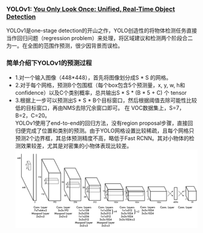 ﻿### YOLOv1: [You Only Look Once: Unified, Real-Time Object Detection](https://arxiv.org/abs/1506.02640)
YOLOv1是one-stage detection的开山之作，YOLO创造性的将物体检测任务直接当作回归问题（regression problem）来处理，将区域建议和检测两个阶段合二为一。在全图的范围作预测，很少因背景而误检。  

### 简单介绍下YOLOv1的预测过程
- 1.对一个输入图像（448\*448），首先将图像划分成S * S 的网格。
- 2.对于每个网格，预测B个包围框（每个box包含5个预测量，x, y, w, h和confidence）以及C个类别概率，总共输出S \* S \* (B * 5 + C) 个 tensor
- 3.根据上一步可以预测出S \* S \* B个目标窗口，然后根据阈值去除可能性比较低的目标窗口，再由NMS去除冗余窗口即可。
在 VOC数据集上，S=7，B=2，C=20。  
YOLOv1使用了end-to-end的回归方法，没有region proposal步骤，直接回归便完成了位置和类别的预测。由于YOLO网格设置比较稀疏，且每个网格只预测2个边界框，其总体预测精度不高，略低于Fast RCNN。其对小物体的检测效果较差，尤其是对密集的小物体表现比较差。
![YOLOv1net](sources/YOLOv1net.PNG)
